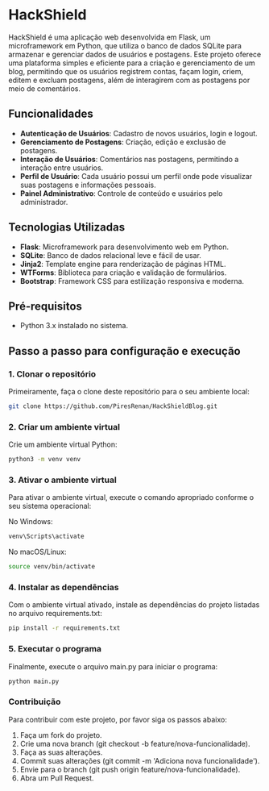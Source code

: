 # HackShield

HackShield é uma aplicação web desenvolvida em Flask, um microframework em Python, que utiliza o banco de dados SQLite para armazenar e gerenciar dados de usuários e postagens. Este projeto oferece uma plataforma simples e eficiente para a criação e gerenciamento de um blog, permitindo que os usuários registrem contas, façam login, criem, editem e excluam postagens, além de interagirem com as postagens por meio de comentários.

## Funcionalidades

- **Autenticação de Usuários**: Cadastro de novos usuários, login e logout.
- **Gerenciamento de Postagens**: Criação, edição e exclusão de postagens.
- **Interação de Usuários**: Comentários nas postagens, permitindo a interação entre usuários.
- **Perfil de Usuário**: Cada usuário possui um perfil onde pode visualizar suas postagens e informações pessoais.
- **Painel Administrativo**: Controle de conteúdo e usuários pelo administrador.

## Tecnologias Utilizadas

- **Flask**: Microframework para desenvolvimento web em Python.
- **SQLite**: Banco de dados relacional leve e fácil de usar.
- **Jinja2**: Template engine para renderização de páginas HTML.
- **WTForms**: Biblioteca para criação e validação de formulários.
- **Bootstrap**: Framework CSS para estilização responsiva e moderna.

## Pré-requisitos

- Python 3.x instalado no sistema.

## Passo a passo para configuração e execução

### 1. Clonar o repositório

Primeiramente, faça o clone deste repositório para o seu ambiente local:

``` sh
git clone https://github.com/PiresRenan/HackShieldBlog.git    
```

### 2. Criar um ambiente virtual
Crie um ambiente virtual Python:
``` sh
python3 -m venv venv
```

### 3. Ativar o ambiente virtual
Para ativar o ambiente virtual, execute o comando apropriado conforme o seu sistema operacional:

No Windows:
``` sh
venv\Scripts\activate
```
No macOS/Linux:
```sh
source venv/bin/activate
```

### 4. Instalar as dependências
Com o ambiente virtual ativado, instale as dependências do projeto listadas no arquivo requirements.txt:
```sh
pip install -r requirements.txt
```

### 5. Executar o programa
Finalmente, execute o arquivo main.py para iniciar o programa:
```sh
python main.py
```
### Contribuição
Para contribuir com este projeto, por favor siga os passos abaixo:

1. Faça um fork do projeto.
2. Crie uma nova branch (git checkout -b feature/nova-funcionalidade).
3. Faça as suas alterações.
4. Commit suas alterações (git commit -m 'Adiciona nova funcionalidade').
5. Envie para o branch (git push origin feature/nova-funcionalidade).
6. Abra um Pull Request.